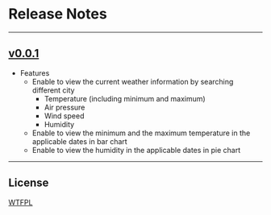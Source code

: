 # Release Notes

---

## [v0.0.1](https://github.com/yungshenglu/WeatherLite/releases/tag/v0.0.1)

- Features
  - Enable to view the current weather information by searching different city
    - Temperature (including minimum and maximum)
    - Air pressure
    - Wind speed
    - Humidity
  - Enable to view the minimum and the maximum temperature in the applicable dates in bar chart
  - Enable to view the humidity in the applicable dates in pie chart

---

## License

[WTFPL](LICENSE)
